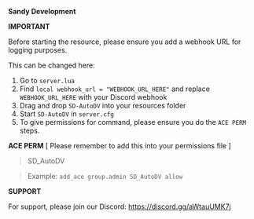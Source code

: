 **Sandy Development**

**IMPORTANT**

Before starting the resource, please ensure you add a webhook URL for logging purposes.

This can be changed here:

1. Go to `server.lua`
2. Find `local webhook_url = "WEBHOOK_URL_HERE"` and replace `WEBHOOK_URL_HERE` with your Discord webhook
3. Drag and drop `SD-AutoDV` into your resources folder
4. Start `SD-AutoDV` in `server.cfg`
5. To give permissions for command, please ensure you do the `ACE PERM` steps.

**ACE PERM** [ Please remember to add this into your permissions file ]

> SD_AutoDV

> Example: `add_ace group.admin SD_AutoDV allow`


**SUPPORT**

For support, please join our Discord: https://discord.gg/aWtauUMK7j
